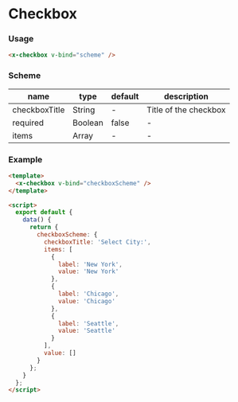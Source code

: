 # Checkbox

### Usage

```html
<x-checkbox v-bind="scheme" />
```

### Scheme

| name          | type    | default | description           |
| ------------- | ------- | ------- | --------------------- |
| checkboxTitle | String  | -       | Title of the checkbox |
| required      | Boolean | false   | -                     |
| items         | Array   | -       | -                     |

### Example

```html
<template>
  <x-checkbox v-bind="checkboxScheme" />
</template>

<script>
  export default {
    data() {
      return {
        checkboxScheme: {
          checkboxTitle: 'Select City:',
          items: [
            {
              label: 'New York',
              value: 'New York'
            },
            {
              label: 'Chicago',
              value: 'Chicago'
            },
            {
              label: 'Seattle',
              value: 'Seattle'
            }
          ],
          value: []
        }
      };
    }
  };
</script>
```

